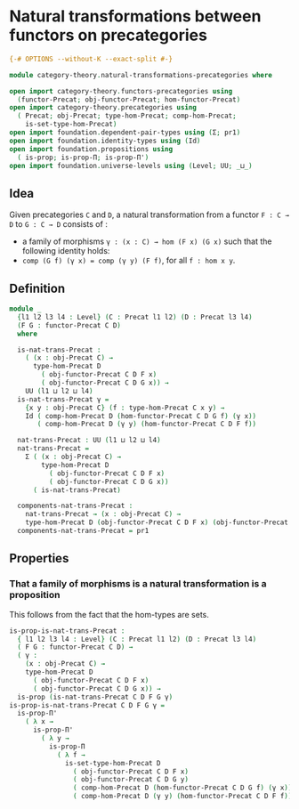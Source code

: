 # Natural transformations between functors on precategories

```agda
{-# OPTIONS --without-K --exact-split #-}

module category-theory.natural-transformations-precategories where

open import category-theory.functors-precategories using
  (functor-Precat; obj-functor-Precat; hom-functor-Precat)
open import category-theory.precategories using
  ( Precat; obj-Precat; type-hom-Precat; comp-hom-Precat;
    is-set-type-hom-Precat)
open import foundation.dependent-pair-types using (Σ; pr1)
open import foundation.identity-types using (Id)
open import foundation.propositions using
  ( is-prop; is-prop-Π; is-prop-Π')
open import foundation.universe-levels using (Level; UU; _⊔_)
```

## Idea

Given precategories `C` and `D`, a natural transformation from a functor `F : C → D` to `G : C → D` consists of :
- a family of morphisms `γ : (x : C) → hom (F x) (G x)`
such that the following identity holds:
- `comp (G f) (γ x) = comp (γ y) (F f)`, for all `f : hom x y`.

## Definition

```agda
module _
  {l1 l2 l3 l4 : Level} (C : Precat l1 l2) (D : Precat l3 l4)
  (F G : functor-Precat C D)
  where

  is-nat-trans-Precat :
    ( (x : obj-Precat C) →
      type-hom-Precat D
        ( obj-functor-Precat C D F x)
        ( obj-functor-Precat C D G x)) →
    UU (l1 ⊔ l2 ⊔ l4)
  is-nat-trans-Precat γ =
    {x y : obj-Precat C} (f : type-hom-Precat C x y) →
    Id ( comp-hom-Precat D (hom-functor-Precat C D G f) (γ x))
       ( comp-hom-Precat D (γ y) (hom-functor-Precat C D F f))

  nat-trans-Precat : UU (l1 ⊔ l2 ⊔ l4)
  nat-trans-Precat =
    Σ ( (x : obj-Precat C) →
        type-hom-Precat D
          ( obj-functor-Precat C D F x)
          ( obj-functor-Precat C D G x))
      ( is-nat-trans-Precat)

  components-nat-trans-Precat :
    nat-trans-Precat → (x : obj-Precat C) →
    type-hom-Precat D (obj-functor-Precat C D F x) (obj-functor-Precat C D G x)
  components-nat-trans-Precat = pr1
```

## Properties

### That a family of morphisms is a natural transformation is a proposition

This follows from the fact that the hom-types are sets.

```agda
is-prop-is-nat-trans-Precat :
  { l1 l2 l3 l4 : Level} (C : Precat l1 l2) (D : Precat l3 l4)
  ( F G : functor-Precat C D) →
  ( γ :
    (x : obj-Precat C) →
    type-hom-Precat D
      ( obj-functor-Precat C D F x)
      ( obj-functor-Precat C D G x)) →
  is-prop (is-nat-trans-Precat C D F G γ)
is-prop-is-nat-trans-Precat C D F G γ =
  is-prop-Π'
    ( λ x →
      is-prop-Π'
        ( λ y →
          is-prop-Π
            ( λ f →
              is-set-type-hom-Precat D
                ( obj-functor-Precat C D F x)
                ( obj-functor-Precat C D G y)
                ( comp-hom-Precat D (hom-functor-Precat C D G f) (γ x))
                ( comp-hom-Precat D (γ y) (hom-functor-Precat C D F f)))))
```
